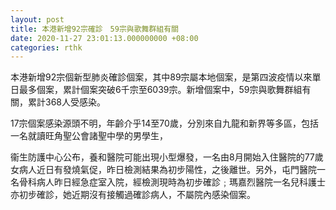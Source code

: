 ```yaml
---
layout: post
title: 本港新增92宗確診　59宗與歌舞群組有關
date: 2020-11-27 23:01:13.000000000 +08:00
categories: rthk
---
```


本港新增92宗個新型肺炎確診個案，其中89宗屬本地個案，是第四波疫情以來單日最多個案，累計個案突破6千宗至6039宗。新增個案中，59宗與歌舞群組有關，累計368人受感染。

17宗個案感染源頭不明，年齡介乎14至70歲，分別來自九龍和新界等多區，包括一名就讀旺角聖公會諸聖中學的男學生，

衞生防護中心公布，養和醫院可能出現小型爆發，一名由8月開始入住醫院的77歲女病人近日有發燒氣促，昨日檢測結果為初步陽性，之後離世。另外，屯門醫院一名骨科病人昨日經急症室入院，經檢測現時為初步確診﹔瑪嘉烈醫院一名兒科護士亦初步確診，她近期沒有接觸過確診病人，不屬院內感染個案。
